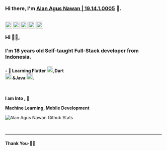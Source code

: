 ### Hi there, I'm [Alan Agus Nawan | 19.14.1.0005](https://github.com/alanagusnawan) 👋. 


<br/>
<a href="https://wa.me/62895350311179/?text=Kenalan%20yuk%20?%20">
  <img align="left" alt="Alan Agus Nawan" width="22px" src="https://cdn.jsdelivr.net/npm/simple-icons@3.1.0/icons/whatsapp.svg" />
</a>
<a href="https://twitter.com/alan_agusnawan">
  <img align="left" alt="Alan Agus Nawan | Twitter" width="22px" src="https://cdn.jsdelivr.net/npm/simple-icons@v3.1.0/icons/twitter.svg" />
</a>
<a href="https://www.linkedin.com/in/alan-agus-nawan-1151141a0/">
  <img align="left" alt="Linkedin" width="22px" src="https://cdn.jsdelivr.net/npm/simple-icons@v3.1.0/icons/linkedin.svg" />
</a>
<a href="https://t.me/alanagusnawan">
  <img align="left" alt="Telegram" width="22px" src="https://cdn.jsdelivr.net/npm/simple-icons@v3.1.0/icons/telegram.svg" />
</a>
<a href="https://www.instagram.com/alan_agusnawan_/">
  <img align="left" alt="Instagram" width="22px" src="https://cdn.jsdelivr.net/npm/simple-icons@v3.1.0/icons/instagram.svg" />
</a>

<br />

### Hi 🙋‍♂️,
### I'm 18 years old Self-taught Full-Stack developer from Indonesia.


#### - 🥀 Learning Flutter  <code><img height="20" src="https://cdn-images-1.medium.com/fit/c/36/36/1*5-aoK8IBmXve5whBQM90GA.png"></code>,Dart <code> <img height="20" src="https://dart.dev/assets/shared/dart-logo-for-shares.png?2"></code> &Java <code><img height="20" src="https://www.oracle.com/a/tech/img/cb88-java-logo-001.jpg"></code>.



<br />


**I am Into , 🙏**

**Machine Learning, Mobile Development**
<br />


![Alan Agus Nawan Github Stats](https://github-readme-stats.vercel.app/api?username=alanagusnawan&show_icons=true&title_color=fff&icon_color=79ff97&text_color=9f9f9f&bg_color=151515)

<br />


***********************************

#### Thank You-🙏🏼
